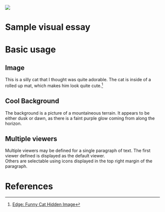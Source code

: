 <a href="https://juncture-digital.org"><img src="https://juncture-digital.org/images/ve-button.png"></a>

<param ve-config 
       title="Digital Humanities"
       author="Noah Bennett"
       banner="https://th.bing.com/th/id/R.004d0a247e2dc307e90e2becf4f53cea?rik=JXxa4FA2ARE1KQ&riu=http%3a%2f%2f4.bp.blogspot.com%2f-PqA0W74kYIo%2fUQfa9pvilJI%2fAAAAAAAAhmM%2fkv_zxczY9NI%2fs1600%2fWorld_Scotland_Aviemore_007809_.jpg&ehk=6hkMyReJlX6IwvzETnbkZjCGX%2bfIWLsLoQInjHvplGY%3d&risl=&pid=ImgRaw&r=0?url=https://upload.wikimedia.org/wikipedia/commons/4/47/Bartholomeus_Johannes_van_Hove%2C_Het_Mauritshuis_te_Den_Haag.jpg" 
       layout="vertical">

<!-- Entities discussed throughout the essay are typically defined before the essay text and
     are thus available in all text.  Entity identifiers (QIDs) can be found in either
     Wikipedia or Wikidata (https://www.wikidata.org)> -->
<param ve-entity eid="Q185372"> <!-- Girl with a Pearl Earring painting -->
<param ve-entity eid="Q41264"> <!-- Johannes Vermeer -->
<param ve-entity eid="Q221092"> <!-- Mauritshuis -->
<param ve-entity eid="Q36600"> <!-- The Hague -->

# Sample visual essay

# Basic usage

## Image

This is a silly cat that I thought was quite adorable. The cat is inside of a rolled up mat, which makes him look quite cute.[^1]
<param ve-image 
       label="Cat in Rolled Up Mat" 
       description="Silly Cat" 
       license="public domain" 
       url="https://www.hdwallpaper.nu/wp-content/uploads/2015/02/Funny-Cat-Hidden-1024x768.jpg">

## Cool Background

The background is a picture of a mountaineous terrain. It appears to be either dusk or dawn, as there is a faint purple glow coming from along the horizon.
<param ve-map center="Q36600" zoom="11" prefer-geojson>

## Multiple viewers

Multiple viewers may be defined for a single paragraph of text.  The first viewer defined is displayed as the default viewer.  
Others are selectable using icons displayed in the top right margin of the paragraph.
<param ve-image 
       manifest="https://iiif.juncture-digital.org/manifest/6dd738aed85597cac540ad31dd5818e86ef7f2918c7b43a9eb3123d5538e6e4c">
<param ve-map center="Q36600" zoom="11">

# References

[^1]: [Edge: Funny Cat Hidden Image](https://www.hdwallpaper.nu/wp-content/uploads/2015/02/Funny-Cat-Hidden-1024x768.jpg)
